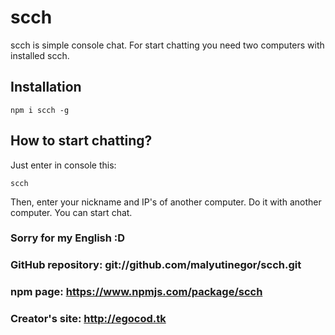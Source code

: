 # scch

scch is simple console chat. For start chatting you need two computers with installed scch.

## Installation

```npm i scch -g```

## How to start chatting?

Just enter in console this:

```scch```

Then, enter your nickname and IP's of another computer. Do it with another computer.
You can start chat.

### Sorry for my English :D

### GitHub repository: git://github.com/malyutinegor/scch.git

### npm page: https://www.npmjs.com/package/scch

### Creator's site: http://egocod.tk